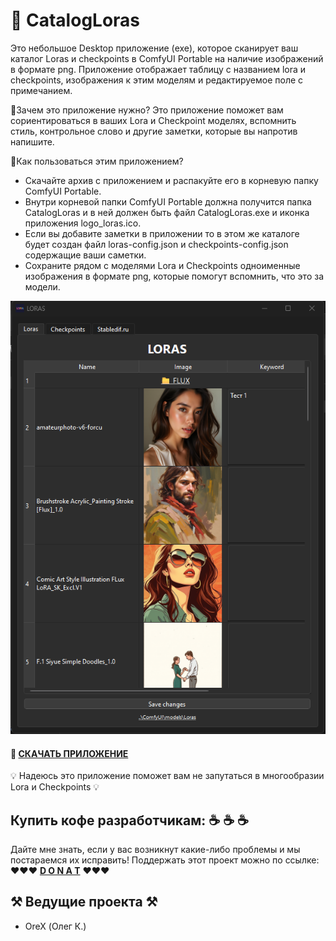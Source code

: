 # 🤫 CatalogLoras

Это небольшое Desktop приложение (exe), которое сканирует ваш каталог Loras и checkpoints в ComfyUI Portable на наличие изображений в формате png. Приложение отображает таблицу с названием lora и checkpoints, изображения к этим моделям и редактируемое поле с примечанием.

📌Зачем это приложение нужно?
Это приложение поможет вам сориентироваться в ваших Lora и Checkpoint моделях, вспомнить стиль, контрольное слово и другие заметки, которые вы напротив напишите.

📌Как пользоваться этим приложением?
- Скачайте архив с приложением и распакуйте его в корневую папку ComfyUI Portable.
- Внутри корневой папки ComfyUI Portable должна получится папка CatalogLoras и в ней должен быть файл CatalogLoras.exe и иконка приложения logo_loras.ico.
- Если вы добавите заметки в приложении то в этом же каталоге будет создан файл loras-config.json и checkpoints-config.json содержащие ваши саметки.
- Сохраните рядом с моделями Lora и Checkpoints одноименные изображения в формате png, которые помогут вспомнить, что это за модели.

![Show Text](screenshots/screenshots-1.png)

#### 🔗 [СКАЧАТЬ ПРИЛОЖЕНИЕ](https://github.com/orex2121/CatalogLoras/releases/tag/Catalogloras)

💡 Надеюсь это приложение поможет вам не запутаться в многообразии Lora и Checkpoints 💡
## Купить кофе разработчикам: ☕  ☕  ☕
Дайте мне знать, если у вас возникнут какие-либо проблемы и мы постараемся их исправить!
Поддержать этот проект можно по ссылке: ❤️❤️❤️ **[D O N A T](https://www.donationalerts.com/r/orex21)** ❤️❤️❤️

## ⚒️ Ведущие проекта ⚒️
- OreX (Олег К.)
